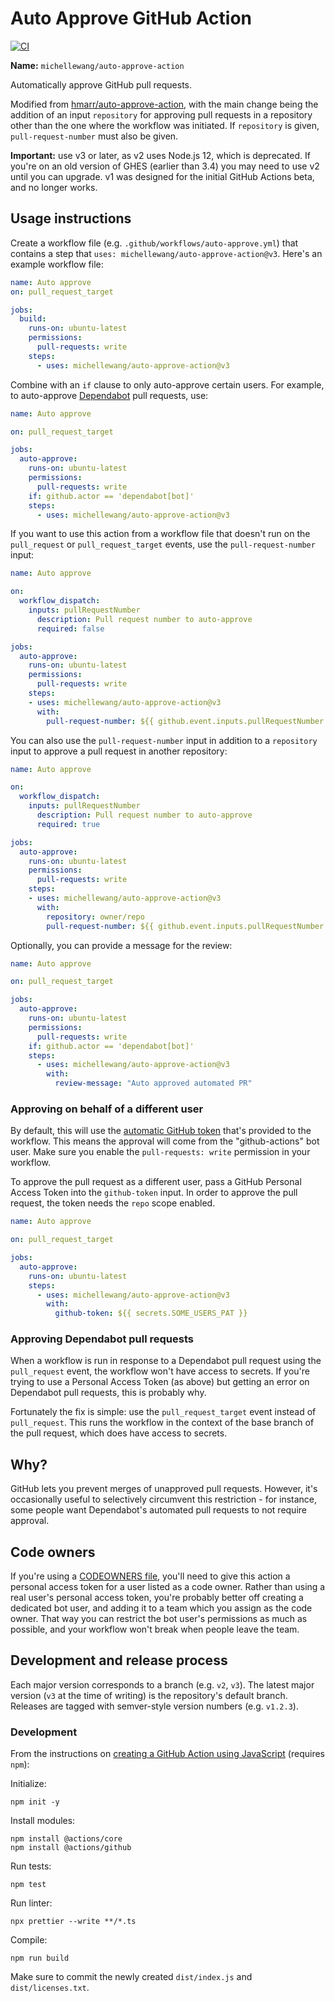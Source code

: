 # Auto Approve GitHub Action

[![CI](https://github.com/michellewang/auto-approve-action/actions/workflows/ci.yml/badge.svg?event=push)](https://github.com/michellewang/auto-approve-action/actions/workflows/ci.yml)

**Name:** `michellewang/auto-approve-action`

Automatically approve GitHub pull requests.

Modified from [hmarr/auto-approve-action](https://github.com/hmarr/auto-approve-action), with the main change being the addition of an input `repository` for approving pull requests in a repository other than the one where the workflow was initiated. If `repository` is given, `pull-request-number` must also be given.

**Important:** use v3 or later, as v2 uses Node.js 12, which is deprecated. If you're on an old version of GHES (earlier than 3.4) you may need to use v2 until you can upgrade. v1 was designed for the initial GitHub Actions beta, and no longer works.

## Usage instructions

Create a workflow file (e.g. `.github/workflows/auto-approve.yml`) that contains a step that `uses: michellewang/auto-approve-action@v3`. Here's an example workflow file:

```yaml
name: Auto approve
on: pull_request_target

jobs:
  build:
    runs-on: ubuntu-latest
    permissions:
      pull-requests: write
    steps:
      - uses: michellewang/auto-approve-action@v3
```

Combine with an `if` clause to only auto-approve certain users. For example, to auto-approve [Dependabot][dependabot] pull requests, use:

```yaml
name: Auto approve

on: pull_request_target

jobs:
  auto-approve:
    runs-on: ubuntu-latest
    permissions:
      pull-requests: write
    if: github.actor == 'dependabot[bot]'
    steps:
      - uses: michellewang/auto-approve-action@v3
```

If you want to use this action from a workflow file that doesn't run on the `pull_request` or `pull_request_target` events, use the `pull-request-number` input:

```yaml
name: Auto approve

on:
  workflow_dispatch:
    inputs: pullRequestNumber
      description: Pull request number to auto-approve
      required: false

jobs:
  auto-approve:
    runs-on: ubuntu-latest
    permissions:
      pull-requests: write
    steps:
    - uses: michellewang/auto-approve-action@v3
      with:
        pull-request-number: ${{ github.event.inputs.pullRequestNumber }}
```

You can also use the `pull-request-number` input in addition to a `repository` input to approve a pull request in another repository:

```yaml
name: Auto approve

on:
  workflow_dispatch:
    inputs: pullRequestNumber
      description: Pull request number to auto-approve
      required: true

jobs:
  auto-approve:
    runs-on: ubuntu-latest
    permissions:
      pull-requests: write
    steps:
    - uses: michellewang/auto-approve-action@v3
      with:
        repository: owner/repo
        pull-request-number: ${{ github.event.inputs.pullRequestNumber }}
```

Optionally, you can provide a message for the review:

```yaml
name: Auto approve

on: pull_request_target

jobs:
  auto-approve:
    runs-on: ubuntu-latest
    permissions:
      pull-requests: write
    if: github.actor == 'dependabot[bot]'
    steps:
      - uses: michellewang/auto-approve-action@v3
        with:
          review-message: "Auto approved automated PR"
```

### Approving on behalf of a different user

By default, this will use the [automatic GitHub token](https://docs.github.com/en/actions/security-guides/automatic-token-authentication) that's provided to the workflow. This means the approval will come from the "github-actions" bot user. Make sure you enable the `pull-requests: write` permission in your workflow.

To approve the pull request as a different user, pass a GitHub Personal Access Token into the `github-token` input. In order to approve the pull request, the token needs the `repo` scope enabled.

```yaml
name: Auto approve

on: pull_request_target

jobs:
  auto-approve:
    runs-on: ubuntu-latest
    steps:
      - uses: michellewang/auto-approve-action@v3
        with:
          github-token: ${{ secrets.SOME_USERS_PAT }}
```

### Approving Dependabot pull requests

When a workflow is run in response to a Dependabot pull request using the `pull_request` event, the workflow won't have access to secrets. If you're trying to use a Personal Access Token (as above) but getting an error on Dependabot pull requests, this is probably why.

Fortunately the fix is simple: use the `pull_request_target` event instead of `pull_request`. This runs the workflow in the context of the base branch of the pull request, which does have access to secrets.

## Why?

GitHub lets you prevent merges of unapproved pull requests. However, it's occasionally useful to selectively circumvent this restriction - for instance, some people want Dependabot's automated pull requests to not require approval.

[dependabot]: https://github.com/marketplace/dependabot

## Code owners

If you're using a [CODEOWNERS file](https://docs.github.com/en/github/creating-cloning-and-archiving-repositories/about-code-owners), you'll need to give this action a personal access token for a user listed as a code owner. Rather than using a real user's personal access token, you're probably better off creating a dedicated bot user, and adding it to a team which you assign as the code owner. That way you can restrict the bot user's permissions as much as possible, and your workflow won't break when people leave the team.

## Development and release process

Each major version corresponds to a branch (e.g. `v2`, `v3`). The latest major version (`v3` at the time of writing) is the repository's default branch. Releases are tagged with semver-style version numbers (e.g. `v1.2.3`).

### Development

From the instructions on [creating a GitHub Action using JavaScript](https://docs.github.com/en/actions/creating-actions/creating-a-javascript-action) (requires `npm`):

Initialize:
```shell
npm init -y
```

Install modules:
```shell
npm install @actions/core
npm install @actions/github
```

Run tests:
```shell
npm test
```

Run linter:
```shell
npx prettier --write **/*.ts
```

Compile:
```shell
npm run build
```

Make sure to commit the newly created `dist/index.js` and `dist/licenses.txt`.
